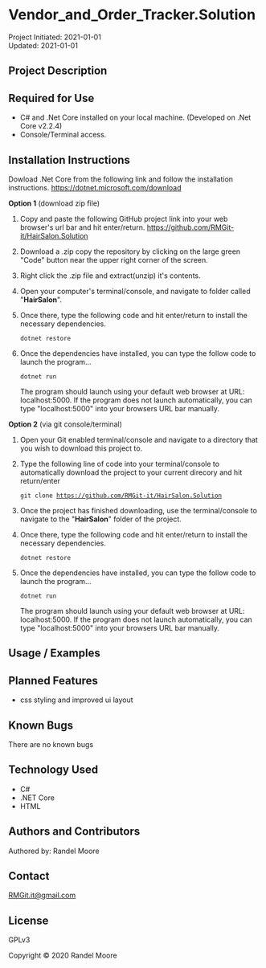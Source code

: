 # **Vendor_and_Order_Tracker.Solution**
Project Initiated: 2021-01-01<br>
Updated: 2021-01-01
## **Project Description**

## **Required for Use**
* C# and .Net Core installed on your local machine. (Developed on .Net Core v2.2.4)
* Console/Terminal access.
## **Installation Instructions**
Dowload .Net Core from the following link and follow the installation instructions.
https://dotnet.microsoft.com/download

**Option 1** (download zip file)
1) Copy and paste the following GitHub project link into your web browser's url bar and hit enter/return. https://github.com/RMGit-it/HairSalon.Solution

2) Download a .zip copy the repository by clicking on the large green "Code" button near the upper right corner of the screen.
3) Right click the .zip file and extract(unzip) it's contents.
4) Open your computer's terminal/console, and navigate to folder called "__HairSalon__". 
5) Once there, type the following code and hit enter/return to install the necessary dependencies. 

    <code>dotnet restore</code>

6) Once the dependencies have installed, you can type the follow code to launch the program...

    <code>dotnet run</code>

    The program should launch using your default web browser at URL: localhost:5000.  If the program does not launch automatically, you can type "localhost:5000" into your browsers URL bar manually.

**Option 2** (via git console/terminal)
1) Open your Git enabled terminal/console and navigate to a directory that you wish to download this project to.
2) Type the following line of code into your terminal/console to automatically download the project to your current direcory and hit return/enter

    <code>git clone https://github.com/RMGit-it/HairSalon.Solution</code><br>

3) Once the project has finished downloading, use the terminal/console to navigate to the "__HairSalon__" folder of the project.

4) Once there, type the following code and hit enter/return to install the necessary dependencies. 

    <code>dotnet restore</code>
    

5) Once the dependencies have installed, you can type the follow code to launch the program...

    <code>dotnet run</code>

    The program should launch using your default web browser at URL: localhost:5000.  If the program does not launch automatically, you can type "localhost:5000" into your browsers URL bar manually.
## **Usage / Examples**

## **Planned Features**
* css styling and improved ui layout
## **Known Bugs**
There are no known bugs
## **Technology Used**
* C#
* .NET Core
* HTML
## **Authors and Contributors**
Authored by: Randel Moore
## **Contact**
RMGit.it@gmail.com
## **License**

GPLv3

Copyright © 2020 Randel Moore